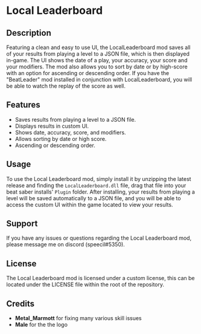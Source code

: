# Local Leaderboard

## Description

Featuring a clean and easy to use UI, the LocalLeaderboard mod saves all of your results from playing a level to a JSON file, which is then displayed in-game. The UI shows the date of a play, your accuracy, your score and your modifiers. The mod also allows you to sort by date or by high-score with an option for ascending or descending order. If you have the "BeatLeader" mod installed in conjunction with LocalLeaderboard, you will be able to watch the replay of the score as well.

## Features

- Saves results from playing a level to a JSON file.
- Displays results in custom UI.
- Shows date, accuracy, score, and modifiers.
- Allows sorting by date or high score.
- Ascending or descending order.

## Usage

To use the Local Leaderboard mod, simply install it by unzipping the latest release and finding the `LocalLeaderboard.dll` file, drag that file into your beat saber installs' `Plugin` folder. After installing, your results from playing a level will be saved automatically to a JSON file, and you will be able to access the custom UI within the game located to view your results.

## Support

If you have any issues or questions regarding the Local Leaderboard mod, please message me on discord (speecil#5350).

## License

The Local Leaderboard mod is licensed under a custom license, this can be located under the LICENSE file within the root of the repository.

## Credits
- **Metal_Marmott** for fixing many various skill issues
- **Male** for the the logo

